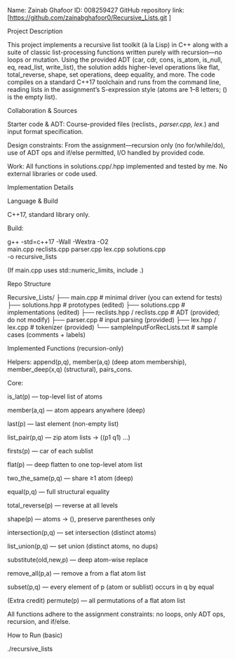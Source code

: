 Name: Zainab Ghafoor
ID: 008259427
GitHub repository link: [https://github.com/zainabghafoor0/Recursive_Lists.git
]

Project Description

This project implements a recursive list toolkit (à la Lisp) in C++ along with a suite of classic list-processing functions written purely with recursion—no loops or mutation.
Using the provided ADT (car, cdr, cons, is_atom, is_null, eq, read_list, write_list), the solution adds higher-level operations like flat, total_reverse, shape, set operations, deep equality, and more. The code compiles on a standard C++17 toolchain and runs from the command line, reading lists in the assignment’s S-expression style (atoms are 1–8 letters; () is the empty list).

Collaboration & Sources

Starter code & ADT: Course-provided files (reclists.*, parser.cpp, lex.*) and input format specification.

Design constraints: From the assignment—recursion only (no for/while/do), use of ADT ops and if/else permitted, I/O handled by provided code.

Work: All functions in solutions.cpp/.hpp implemented and tested by me. No external libraries or code used.

Implementation Details

Language & Build

C++17, standard library only.

Build:

g++ -std=c++17 -Wall -Wextra -O2 \
  main.cpp reclists.cpp parser.cpp lex.cpp solutions.cpp \
  -o recursive_lists


(If main.cpp uses std::numeric_limits, include <limits>.)

Repo Structure

Recursive_Lists/
├── main.cpp                 # minimal driver (you can extend for tests)
├── solutions.hpp            # prototypes (edited)
├── solutions.cpp            # implementations (edited)
├── reclists.hpp / reclists.cpp   # ADT (provided; do not modify)
├── parser.cpp               # input parsing (provided)
├── lex.hpp / lex.cpp        # tokenizer (provided)
└── sampleInputForRecLists.txt     # sample cases (comments + labels)


Implemented Functions (recursion-only)

Helpers: append(p,q), member(a,q) (deep atom membership), member_deep(x,q) (structural), pairs_cons.

Core:

is_lat(p) — top-level list of atoms

member(a,q) — atom appears anywhere (deep)

last(p) — last element (non-empty list)

list_pair(p,q) — zip atom lists → ((p1 q1) …)

firsts(p) — car of each sublist

flat(p) — deep flatten to one top-level atom list

two_the_same(p,q) — share ≥1 atom (deep)

equal(p,q) — full structural equality

total_reverse(p) — reverse at all levels

shape(p) — atoms → (), preserve parentheses only

intersection(p,q) — set intersection (distinct atoms)

list_union(p,q) — set union (distinct atoms, no dups)

substitute(old,new,p) — deep atom-wise replace

remove_all(p,a) — remove a from a flat atom list

subset(p,q) — every element of p (atom or sublist) occurs in q by equal

(Extra credit) permute(p) — all permutations of a flat atom list

All functions adhere to the assignment constraints: no loops, only ADT ops, recursion, and if/else.

How to Run (basic)

./recursive_lists
